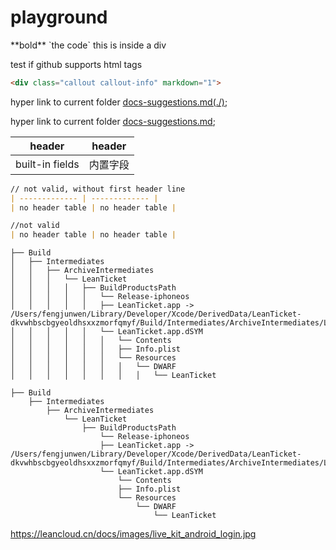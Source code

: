 # playground
<div class="s" markdown="1">**bold** `the code` this is inside a div<div>

test if github supports html tags

```html
<div class="callout callout-info" markdown="1">
```

hyper link to current folder [docs-suggestions.md(./)](./docs-suggestions.md);

hyper link to current folder [docs-suggestions.md](docs-suggestions.md);


| header  | header |
| ------------- | ------------- |
| built-in fields | 内置字段 |

```md
// not valid, without first header line
| ------------- | ------------- |
| no header table | no header table |
```
```markdown
//not valid
| no header table | no header table |
```

```
├── Build
│   ├── Intermediates
│   │   ├── ArchiveIntermediates
│   │   │   └── LeanTicket
│   │   │   │   ├── BuildProductsPath
│   │   │   │   │   └── Release-iphoneos
│   │   │   │   │   ├── LeanTicket.app -> /Users/fengjunwen/Library/Developer/Xcode/DerivedData/LeanTicket-dkvwhbscbgyeoldhsxxzmorfqmyf/Build/Intermediates/ArchiveIntermediates/LeanTicket/InstallationBuildProductsLocation/Applications/LeanTicket.app
│   │   │   │   │   └── LeanTicket.app.dSYM
│   │   │   │   │   │   └── Contents
│   │   │   │   │   │   ├── Info.plist
│   │   │   │   │   │   └── Resources
│   │   │   │   │   │   │   └── DWARF
│   │   │   │   │   │   │   │   └── LeanTicket

├── Build
    ├── Intermediates
        ├── ArchiveIntermediates
            └── LeanTicket
                ├── BuildProductsPath
                    └── Release-iphoneos
                    ├── LeanTicket.app -> /Users/fengjunwen/Library/Developer/Xcode/DerivedData/LeanTicket-dkvwhbscbgyeoldhsxxzmorfqmyf/Build/Intermediates/ArchiveIntermediates/LeanTicket/InstallationBuildProductsLocation/Applications/LeanTicket.app
                    └── LeanTicket.app.dSYM
                        └── Contents
                        ├── Info.plist
                        └── Resources
                            └── DWARF
                                └── LeanTicket
```

https://leancloud.cn/docs/images/live_kit_android_login.jpg
